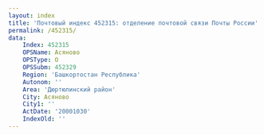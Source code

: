 ```yaml
---
layout: index
title: 'Почтовый индекс 452315: отделение почтовой связи Почты России'
permalink: /452315/
data:
    Index: 452315
    OPSName: Асяново
    OPSType: О
    OPSSubm: 452329
    Region: 'Башкортостан Республика'
    Autonom: ''
    Area: 'Дюртюлинский район'
    City: Асяново
    City1: ''
    ActDate: '20001030'
    IndexOld: ''
---
```

